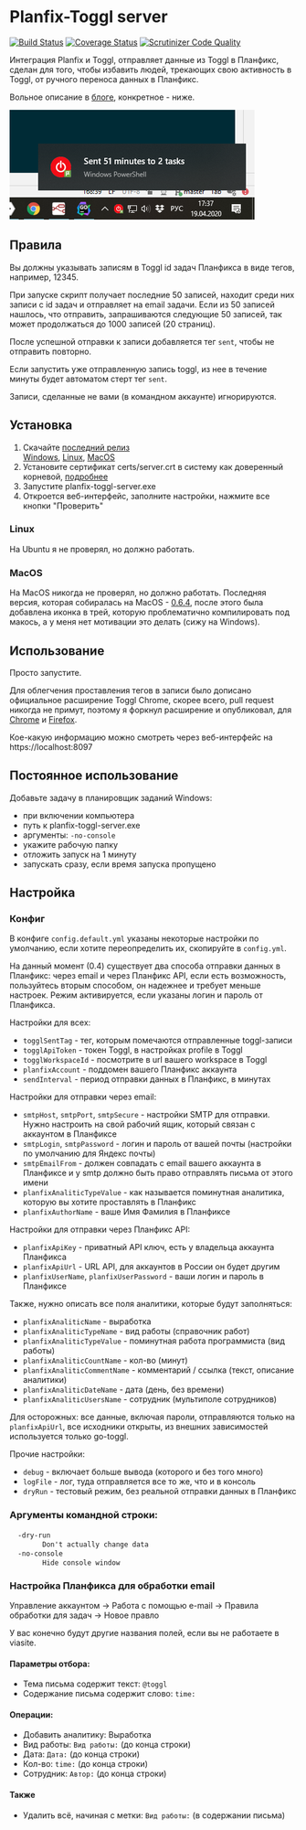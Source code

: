# Planfix-Toggl server
[![Build Status](https://travis-ci.org/viasite/planfix-toggl-server.svg?branch=master)](https://travis-ci.org/viasite/planfix-toggl-server)
[![Coverage Status](https://coveralls.io/repos/github/viasite/planfix-toggl-server/badge.svg?branch=master)](https://coveralls.io/github/viasite/planfix-toggl-server?branch=master)
[![Scrutinizer Code Quality](https://scrutinizer-ci.com/g/viasite/planfix-toggl-server/badges/quality-score.png?b=master)](https://scrutinizer-ci.com/g/viasite/planfix-toggl-server/?branch=master)

Интеграция Planfix и Toggl, отправляет данные из Toggl в Планфикс, сделан для того, чтобы избавить людей,
трекающих свою активность в Toggl, от ручного переноса данных в Планфикс.

Вольное описание в [блоге](http://blog.popstas.ru/blog/2018/03/01/planfix-toggl-integration/), конкретное - ниже.

![tray demo](assets/tray-demo.png)

## Правила
Вы должны указывать записям в Toggl id задач Планфикса в виде тегов, например, 12345.

При запуске скрипт получает последние 50 записей, находит среди них записи с id задач и отправляет на email задачи.
Если из 50 записей нашлось, что отправить, запрашиваются следующие 50 записей, так может продолжаться до 1000 записей (20 страниц).

После успешной отправки к записи добавляется тег `sent`, чтобы не отправить повторно.

Если запустить уже отправленную запись toggl, из нее в течение минуты будет автоматом стерт тег `sent`.

Записи, сделанные не вами (в командном аккаунте) игнорируются.



## Установка
1. Скачайте [последний релиз](https://github.com/viasite/planfix-toggl-server/releases)  
   [Windows](https://github.com/viasite/planfix-toggl-server/releases/download/0.8.0/planfix-toggl-windows.zip), [Linux](https://github.com/viasite/planfix-toggl-server/releases/download/0.8.0/planfix-toggl-linux.zip), [MacOS](https://github.com/viasite/planfix-toggl-server/releases/download/0.6.4/planfix-toggl-darwin.zip)
2. Установите сертификат certs/server.crt в систему как доверенный корневой, [подробнее](certs/)
3. Запустите planfix-toggl-server.exe
4. Откроется веб-интерфейс, заполните настройки, нажмите все кнопки "Проверить"

### Linux
На Ubuntu я не проверял, но должно работать.

### MacOS
На MacOS никогда не проверял, но должно работать.
Последняя версия, которая собиралась на MacOS - [0.6.4](https://github.com/viasite/planfix-toggl-server/releases/download/0.6.4/planfix-toggl-darwin.zip),
после этого была добавлена иконка в трей, которую проблематично компилировать под макось, а у меня нет мотивации это делать (сижу на Windows).


## Использование
Просто запустите.

Для облегчения проставления тегов в записи было дописано официальное расширение Toggl Chrome,
скорее всего, pull request никогда не примут, поэтому я форкнул расширение и опубликовал, для
[Chrome](https://chrome.google.com/webstore/detail/toggl-button-planfix-edit/hkhchfdjhfegkhkgjongbodaphidfmcl) и
[Firefox](https://addons.mozilla.org/ru/firefox/addon/toggl-button-planfix/).

Кое-какую информацию можно смотреть через веб-интерфейс на https://localhost:8097



## Постоянное использование
Добавьте задачу в планировщик заданий Windows:

- при включении компьютера
- путь к planfix-toggl-server.exe
- аргументы: `-no-console`
- укажите рабочую папку
- отложить запуск на 1 минуту
- запускать сразу, если время запуска пропущено



## Настройка

### Конфиг
В конфиге `config.default.yml` указаны некоторые настройки по умолчанию, если хотите переопределить их, скопируйте в `config.yml`.

На данный момент (0.4) существует два способа отправки данных в Планфикс: через email и через Планфикс API,
если есть возможность, пользуйтесь вторым способом, он надежнее и требует меньше настроек. Режим активируется,
если указаны логин и пароль от Планфикса.
  
Настройки для всех:

- `togglSentTag` - тег, которым помечаются отправленные toggl-записи
- `togglApiToken` - токен Toggl, в настройках profile в Toggl
- `togglWorkspaceId` - посмотрите в url вашего workspace в Toggl
- `planfixAccount` - поддомен вашего Планфикс аккаунта
- `sendInterval` - период отправки данных в Планфикс, в минутах

Настройки для отправки через email:

- `smtpHost`, `smtpPort`, `smtpSecure` - настройки SMTP для отправки. Нужно настроить на свой рабочий ящик, который связан с аккаунтом в Планфиксе
- `smtpLogin`, `smtpPassword` - логин и пароль от вашей почты (настройки по умолчанию для Яндекс почты)
- `smtpEmailFrom` - должен совпадать с email вашего аккаунта в Планфиксе и у smtp должно быть право отправлять письма от этого имени
- `planfixAnaliticTypeValue` - как называется поминутная аналитика, которую вы хотите проставлять в Планфикс
- `planfixAuthorName` - ваше Имя Фамилия в Планфиксе

Настройки для отправки через Планфикс API:
- `planfixApiKey` - приватный API ключ, есть у владельца аккаунта Планфикса
- `planfixApiUrl` - URL API, для аккаунтов в России он будет другим
- `planfixUserName`, `planfixUserPassword` - ваши логин и пароль в Планфиксе

Также, нужно описать все поля аналитики, которые будут заполняться:
- `planfixAnaliticName` - выработка
- `planfixAnaliticTypeName` - вид работы (справочник работ)
- `planfixAnaliticTypeValue` - поминутная работа программиста (вид работы)
- `planfixAnaliticCountName` - кол-во (минут)
- `planfixAnaliticCommentName` - комментарий / ссылка (текст, описание аналитики)
- `planfixAnaliticDateName` - дата (день, без времени)
- `planfixAnaliticUsersName` - сотрудник (мультиполе сотрудников)

Для осторожных: все данные, включая пароли, отправляются только на `planfixApiUrl`, все исходники открыты,
из внешних зависимостей используется только go-toggl.

Прочие настройки:
- `debug` - включает больше вывода (которого и без того много)
- `logFile` - лог, туда отправляется все то же, что и в консоль
- `dryRun` - тестовый режим, без реальной отправки данных в Планфикс



### Аргументы командной строки:

```
  -dry-run
    	Don't actually change data
  -no-console
    	Hide console window
```



### Настройка Планфикса для обработки email
Управление аккаунтом -> Работа с помощью e-mail -> Правила обработки для задач -> Новое правло

У вас конечно будут другие названия полей, если вы не работаете в viasite.

#### Параметры отбора:
- Тема письма содержит текст: `@toggl`
- Содержание письма содержит слово: `time:`
#### Операции:
- Добавить аналитику: Выработка
- Вид работы: `Вид работы:` (до конца строки)
- Дата: `Дата:` (до конца строки)
- Кол-во: `time:` (до конца строки)
- Сотрудник: `Автор:` (до конца строки)
#### Также
- Удалить всё, начиная с метки: `Вид работы:` (в содержании письма)
